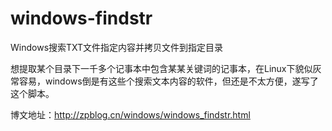 # windows-findstr

Windows搜索TXT文件指定内容并拷贝文件到指定目录

想提取某个目录下一千多个记事本中包含某某关键词的记事本，在Linux下貌似灰常容易，windows倒是有这些个搜索文本内容的软件，但还是不太方便，遂写了这个脚本。

博文地址：http://zpblog.cn/windows/windows_findstr.html
